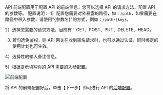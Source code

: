 API 前端配置用于配置 API 的前端信息，您可以选择 API 的请求方法、配置 API 的参数等。
配置说明：
1）配置您需要对外暴露的路径，如：`/path`，如果需要在路径中带入参数，请使用"{参数名}"的方式，例如：`/path/{key}`。

2）选择您需要的请求方法，目前有：GET、POST、PUT、DELETE、HEAD。

3) 若勾选免鉴权，则 API 网关在收到匿名请求时，也可以通过认证，同时绑定的使用计划也可生效。

4）选择性的输入备注信息。

5）根据提示填写你的 API 需要的入参配置。

![前端配置](//mc.qcloudimg.com/static/img/6ed7547cf6003ccf61d7b61dbb5c0d8f/image.png)

将 API 的前端配置好后，单击【下一步】即可进行 API 的[后端配置](https://cloud.tencent.com/document/product/628/11983)。
